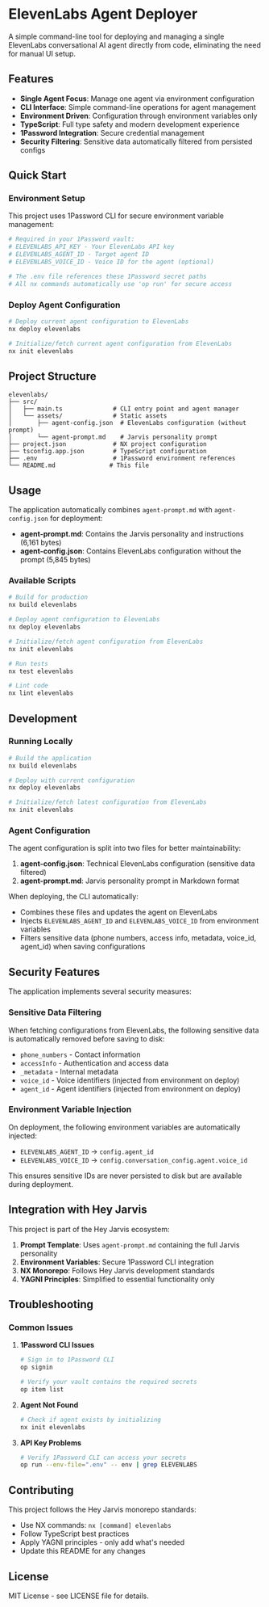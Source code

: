 # ElevenLabs Agent Deployer

A simple command-line tool for deploying and managing a single ElevenLabs conversational AI agent directly from code, eliminating the need for manual UI setup.

## Features

- **Single Agent Focus**: Manage one agent via environment configuration
- **CLI Interface**: Simple command-line operations for agent management  
- **Environment Driven**: Configuration through environment variables only
- **TypeScript**: Full type safety and modern development experience
- **1Password Integration**: Secure credential management
- **Security Filtering**: Sensitive data automatically filtered from persisted configs

## Quick Start

### Environment Setup

This project uses 1Password CLI for secure environment variable management:

```bash
# Required in your 1Password vault:
# ELEVENLABS_API_KEY - Your ElevenLabs API key
# ELEVENLABS_AGENT_ID - Target agent ID
# ELEVENLABS_VOICE_ID - Voice ID for the agent (optional)

# The .env file references these 1Password secret paths
# All nx commands automatically use 'op run' for secure access
```

### Deploy Agent Configuration

```bash
# Deploy current agent configuration to ElevenLabs
nx deploy elevenlabs

# Initialize/fetch current agent configuration from ElevenLabs  
nx init elevenlabs
```

## Project Structure

```
elevenlabs/
├── src/
│   ├── main.ts              # CLI entry point and agent manager
│   └── assets/              # Static assets
│       ├── agent-config.json  # ElevenLabs configuration (without prompt)
│       └── agent-prompt.md    # Jarvis personality prompt
├── project.json             # NX project configuration
├── tsconfig.app.json        # TypeScript configuration
├── .env                     # 1Password environment references
└── README.md               # This file
```

## Usage

The application automatically combines `agent-prompt.md` with `agent-config.json` for deployment:

- **agent-prompt.md**: Contains the Jarvis personality and instructions (6,161 bytes)
- **agent-config.json**: Contains ElevenLabs configuration without the prompt (5,845 bytes)

### Available Scripts

```bash
# Build for production
nx build elevenlabs

# Deploy agent configuration to ElevenLabs
nx deploy elevenlabs

# Initialize/fetch agent configuration from ElevenLabs
nx init elevenlabs

# Run tests
nx test elevenlabs

# Lint code
nx lint elevenlabs
```

## Development

### Running Locally

```bash
# Build the application
nx build elevenlabs

# Deploy with current configuration
nx deploy elevenlabs

# Initialize/fetch latest configuration from ElevenLabs
nx init elevenlabs
```

### Agent Configuration

The agent configuration is split into two files for better maintainability:

1. **agent-config.json**: Technical ElevenLabs configuration (sensitive data filtered)
2. **agent-prompt.md**: Jarvis personality prompt in Markdown format

When deploying, the CLI automatically:
- Combines these files and updates the agent on ElevenLabs
- Injects `ELEVENLABS_AGENT_ID` and `ELEVENLABS_VOICE_ID` from environment variables
- Filters sensitive data (phone numbers, access info, metadata, voice_id, agent_id) when saving configurations

## Security Features

The application implements several security measures:

### Sensitive Data Filtering
When fetching configurations from ElevenLabs, the following sensitive data is automatically removed before saving to disk:
- `phone_numbers` - Contact information
- `accessInfo` - Authentication and access data  
- `_metadata` - Internal metadata
- `voice_id` - Voice identifiers (injected from environment on deploy)
- `agent_id` - Agent identifiers (injected from environment on deploy)

### Environment Variable Injection
On deployment, the following environment variables are automatically injected:
- `ELEVENLABS_AGENT_ID` → `config.agent_id`
- `ELEVENLABS_VOICE_ID` → `config.conversation_config.agent.voice_id`

This ensures sensitive IDs are never persisted to disk but are available during deployment.

## Integration with Hey Jarvis

This project is part of the Hey Jarvis ecosystem:

1. **Prompt Template**: Uses `agent-prompt.md` containing the full Jarvis personality
2. **Environment Variables**: Secure 1Password CLI integration
3. **NX Monorepo**: Follows Hey Jarvis development standards
4. **YAGNI Principles**: Simplified to essential functionality only

## Troubleshooting

### Common Issues

1. **1Password CLI Issues**
   ```bash
   # Sign in to 1Password CLI
   op signin
   
   # Verify your vault contains the required secrets
   op item list
   ```

2. **Agent Not Found**
   ```bash
   # Check if agent exists by initializing
   nx init elevenlabs
   ```

3. **API Key Problems**
   ```bash
   # Verify 1Password CLI can access your secrets
   op run --env-file=".env" -- env | grep ELEVENLABS
   ```

## Contributing

This project follows the Hey Jarvis monorepo standards:
- Use NX commands: `nx [command] elevenlabs`
- Follow TypeScript best practices
- Apply YAGNI principles - only add what's needed
- Update this README for any changes

## License

MIT License - see LICENSE file for details.
